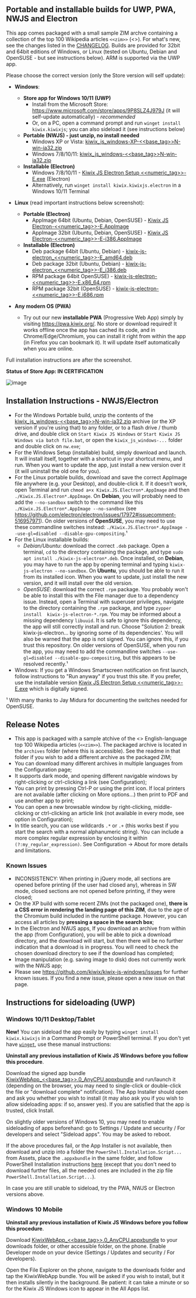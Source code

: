 ## Portable and installable builds for UWP, PWA, NWJS and Electron

This app comes packaged with a small sample ZIM archve containing a collection of the top 100 Wikipedia articles `<<zim>>` (<<date>>). For what's new, see the changes listed in the [CHANGELOG](https://github.com/kiwix/kiwix-js-windows/blob/master/CHANGELOG.md). Builds are provided for 32bit and 64bit editions of Windows, or Linux (tested on Ubuntu, Debian and OpenSUSE - but see instructions below). ARM is supported via the UWP app.

Please choose the correct version (only the Store version will self update):

* **Windows**:
  - **Store app for Windows 10/11 (UWP)**
    + Install from the Microsoft Store: https://www.microsoft.com/store/apps/9P8SLZ4J979J (it will self-update automatically) - *recommended*
    + Or, on a PC, open a command prompt and run `winget install kiwix.kiwixjs`; you can also sideload it (see instructions below)
  - **Portable (NWJS) - just unzip, no install needed**
    + Windows XP or Vista: [kiwix_js_windows-XP-<<base_tag>>N-win-ia32.zip](https://github.com/kiwix/kiwix-js-windows/releases/download/v<<base_tag>>/kiwix_js_windows-XP-<<base_tag>>N-win-ia32.zip)
    + Windows 7/8/10/11: [kiwix_js_windows-<<base_tag>>N-win-ia32.zip](https://github.com/kiwix/kiwix-js-windows/releases/download/v<<base_tag>>/kiwix_js_windows-<<base_tag>>N-win-ia32.zip)
  - **Installable (Electron)**
    + Windows 7/8/10/11 - [Kiwix JS Electron Setup <<numeric_tag>>-E.exe](https://github.com/kiwix/kiwix-js-windows/releases/download/v<<base_tag>>/Kiwix.JS.Electron.Setup.<<numeric_tag>>-E.exe) (Electron)
    + Alternatively, run `winget install kiwix.kiwixjs.electron` in a Windows 10/11 Terminal
* **Linux** (read important instructions below screenshot):
  - **Portable (Electron)**
    + AppImage 64bit (Ubuntu, Debian, OpenSUSE) - [Kiwix JS Electron-<<numeric_tag>>-E.AppImage](https://github.com/kiwix/kiwix-js-windows/releases/download/v<<base_tag>>/Kiwix.JS.Electron-<<numeric_tag>>-E.AppImage)
    + AppImage 32bit (Ubuntu, Debian, OpenSUSE) - [Kiwix JS Electron-<<numeric_tag>>-E-i386.AppImage](https://github.com/kiwix/kiwix-js-windows/releases/download/v<<base_tag>>/Kiwix.JS.Electron-<<numeric_tag>>-E-i386.AppImage)
  - **Installable (Electron)**
    + Deb package 64bit (Ubuntu, Debian) - [kiwix-js-electron_<<numeric_tag>>-E_amd64.deb](https://github.com/kiwix/kiwix-js-windows/releases/download/v<<base_tag>>/kiwix-js-electron_<<numeric_tag>>-E_amd64.deb)
    + Deb package 32bit (Ubuntu, Debian) - [kiwix-js-electron_<<numeric_tag>>-E_i386.deb](https://github.com/kiwix/kiwix-js-windows/releases/download/v<<base_tag>>/kiwix-js-electron_<<numeric_tag>>-E_i386.deb)
    + RPM package 64bit OpenSUSE) - [kiwix-js-electron-<<numeric_tag>>-E.x86_64.rpm](https://github.com/kiwix/kiwix-js-windows/releases/download/v<<base_tag>>/kiwix-js-electron-<<numeric_tag>>-E.x86_64.rpm)
    + RPM package 32bit (OpenSUSE) - [kiwix-js-electron-<<numeric_tag>>-E.i686.rpm](https://github.com/kiwix/kiwix-js-windows/releases/download/v<<base_tag>>/kiwix-js-electron-<<numeric_tag>>-E.i686.rpm)

* **Any modern OS (PWA)**
  + Try out our new **installable PWA** (Progressive Web App) simply by visiting https://pwa.kiwix.org/. No store or download required! It works offline once the app has cached its code, and in Chrome/Edge/Chromium, you can install it right from within the app (in Firefox you can bookmark it). It will update itself automatically when you are online.

Full installation instructions are after the screenshot.

**Status of Store App: IN CERTIFICATION**

![image](https://user-images.githubusercontent.com/4304337/119402976-99d71e00-bcd5-11eb-8bf4-dfa6c12e68aa.png)

## Installation Instructions - NWJS/Electron

* For the Windows Portable build, unzip the contents of the [kiwix_js_windows-<<base_tag>>N-win-ia32.zip](https://github.com/kiwix/kiwix-js-windows/releases/download/v<<base_tag>>/kiwix_js_windows-<<numeric_tag>>N-win-ia32.zip) archive (or the XP version if you're using that) to any folder, or to a flash drive / thumb drive, and double click on `Start Kiwix JS Windows` or `Start Kiwix JS Windows via batch file.bat`, or open the `kiwix_js_windows-...` folder and double click on `nw.exe`;
* For the Windows Setup (installable) build, simply download and launch. It will install itself, together with a shortcut in your shortcut menu, and run. When you want to update the app, just install a new version over it (it will uninstall the old one for you).
* For the Linux portable builds, download and save the correct AppImage file anywhere (e.g. your Desktop), and double-click it. If it doesn’t work, open Terminal and run `chmod a+x Kiwix.JS.Electron*.AppImage` and then `./Kiwix.JS.Electron*.AppImage`. On **Debian**, you will probably need to add the `--no-sandbox` switch to the command like this `./Kiwix.JS.Electron*.AppImage --no-sandbox` (see https://github.com/electron/electron/issues/17972#issuecomment-516957971). On older versions of **OpenSUSE**, you may need to use these commandline switches instead: `./Kiwix.JS.Electron*.AppImage --use-gl=disabled --disable-gpu-compositing`.¹
* For the Linux installable builds:
  + _Debian/Ubuntu_: download the correct `.deb` package. Open a terminal, `cd` to the directory containing the package, and type `sudo apt install ./kiwix-js-electron*.deb`. Once installed, on **Debian**, you may have to run the app by opening terminal and typing `kiwix-js-electron --no-sandbox`. On **Ubuntu**, you should be able to run it from its installed icon. When you want to update, just install the new version, and it will install over the old version. 
  + _OpenSUSE_: download the correct `.rpm` package. You probably won't be able to install this with the File manager due to a dependency issue. Instead, open a Terminal with superuser privileges, navigate to the directory containing the `.rpm` package, and type `zypper install  kiwix-js-electron-*.rpm`. You may be informed about a missing dependency `libuuid`. It is safe to ignore this dependency, the app will still correctly install and run. Choose "Solution 2: break kiwix-js-electron... by ignoring some of its dependencies'. You will also be warned that the app is not signed. You can ignore this, if you trust this repository. On older versions of OpenSUSE, when you run the app, you may need to add the commandline switches `--use-gl=disabled --disable-gpu-compositing`, but this appears to be resolved recently.¹
* Windows: If you get a Windows Smartscreen notification on first launch, follow instructions to "Run anyway" if you trust this site. If you prefer, use the installable version [Kiwix JS Electron Setup <<numeric_tag>>-E.exe](https://github.com/kiwix/kiwix-js-windows/releases/download/v<<base_tag>>/Kiwix.JS.Electron.Setup.<<numeric_tag>>-E.exe) which is digitally signed.

¹ With many thanks to Jay Midura for documenting the switches needed for OpenSUSE.

## Release Notes

* This app is packaged with a sample atchive of the <<date>> English-language top 100 Wikipedia articles (`<<zim>>`). The packaged archive is located in the `archives` folder (where this is accessible). See the readme in that folder if you wish to add a different archive as the packaged ZIM;
* You can download many different archives in multiple languages from the Configuration page;
* It supports dark mode, and opening different navigable windows by right-clicking or ctrl-clicking a link (see Configuration);
* You can print by pressing Ctrl-P or using the print icon. If local printers are not available (after clicking on More options...) then print to PDF and use another app to print;
* You can open a new browsable window by right-clicking, middle-clicking or ctrl-clicking an article link (not available in every mode, see option in Configuration);
* In title search, you can use wildcards `.*` or `.+` (this works best if you start the search with a normal alphanumeric string). You can include a more complex regular expression by enclosing it within `(?:my_regular_expression)`. See Configuration -> About for more details and limitations.

### Known Issues

* INCONSISTENCY: When printing in jQuery mode, all sections are opened before printing (if the user had closed any), whereas in SW mode, closed sections are not opened before printing, if they were closed;
* On the XP build with some recent ZIMs (not the packaged one), __there is a CSS error in rendering the landing page of this ZIM__, due to the age of the Chromium build included in the runtime package. However, you can access all articles by __pressing a space in the search box__;
* In the Electron and NWJS apps, If you download an archive from within the app (from Configuration), you will be able to pick a download directory, and the download will start, but then there will be no further indication that a download is in progress. You will need to check the chosen download directory to see if the download has completed;
* Image manipulation (e.g. saving image to disk) does not currently work with the NWJS app;
* Please see https://github.com/kiwix/kiwix-js-windows/issues for further known issues. If you find a new issue, please open a new issue on that page.

## Instructions for sideloading (UWP)

### Windows 10/11 Desktop/Tablet

**New!** You can sideload the app easily by typing `winget install kiwix.kiwixjs` in a Command Prompt or PowerShell terminal. If you don't yet have [`winget`](https://docs.microsoft.com/en-us/windows/package-manager/winget/), use these manual instructions:

**Uninstall any previous installation of Kiwix JS Windows before you follow this procedure**.

Download the signed app bundle [KiwixWebApp_<<base_tag>>.0_AnyCPU.appxbundle](https://github.com/kiwix/kiwix-js-windows/releases/download/v<<base_tag>>/KiwixWebApp_<<base_tag>>.0_AnyCPU.appxbundle) and run/launch it (depending on the browser, you may need to single-click or double-click the file or "download complete" notification). The App Installer should open and ask you whether you wish to install (it may also ask you if you wish to allow sideloading apps: if so, answer yes). If you are satisfied that the app is trusted, click Install.

On slightly older versions of Windows 10, you may need to enable sideloading of apps beforehand: go to Settings / Update and security / For developers and select "Sideload apps". You may be asked to reboot.

If the above procedures fail, or the App Installer is not available, then download and unzip into a folder the `PowerShell.Installation.Script...` from Assets, place the `.appxbundle` in the same folder, and follow PowerShell Installation instructions [here](https://github.com/kiwix/kiwix-js-windows/tree/master/AppPackages#windows-10-tablet--pc) (except that you don't need to download further files, all the needed ones are included in the zip file `PowerShell.Installation.Script...`).

In case you are still unable to sideload, try the PWA, NWJS or Electron versions above.

### Windows 10 Mobile

**Uninstall any previous installation of Kiwix JS Windows before you follow this procedure**.

Download [KiwixWebApp_<<base_tag>>.0_AnyCPU.appxbundle](https://github.com/kiwix/kiwix-js-windows/releases/download/v<<base_tag>>/KiwixWebApp_<<base_tag>>.0_AnyCPU.appxbundle) to your downloads folder, or other accessible folder, on the phone. Enable Developer mode on your device (Settings / Updates and security / For developers).

Open the File Explorer on the phone, navigate to the downloads folder and tap the KiwixWebApp bundle. You will be asked if you wish to install, but it then installs silently in the background. Be patient: it can take a minute or so for the Kiwix JS Windows icon to appear in the All Apps list.
